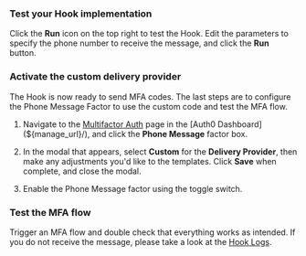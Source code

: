 ### Test your Hook implementation

Click the **Run** icon on the top right to test the Hook. Edit the parameters to specify the phone number to receive the message, and click the **Run** button.

### Activate the custom delivery provider

The Hook is now ready to send MFA codes. The last steps are to configure the Phone Message Factor to use the custom code and test the MFA flow.

1. Navigate to the [Multifactor Auth](${manage_url}/#/mfa) page in the [Auth0 Dashboard](${manage_url}/), and click the **Phone Message** factor box.

2. In the modal that appears, select **Custom** for the **Delivery Provider**, then make any adjustments you'd like to the templates. Click **Save** when complete, and close the modal.

3. Enable the Phone Message factor using the toggle switch.

### Test the MFA flow

Trigger an MFA flow and double check that everything works as intended. If you do not receive the message, please take a look at the [Hook Logs](/hooks/view-logs).